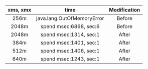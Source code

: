 | xms, xmx |            time            | Modification |
|:--------:|:--------------------------:|:------------:|
|   256m   | java.lang.OutOfMemoryError |    Before    |
|  2048m   |   spend msec:6868, sec:6   |    Before    |
|  2048m   |   spend msec:1314, sec:1   |    After     |
|   384m   |   spend msec:1401, sec:1   |    After     |
|   512m   |   spend msec:1406, sec:1   |    After     |
|   640m   |   spend msec:1243, sec:1   |    After     |
